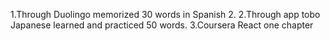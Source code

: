 1.Through Duolingo memorized 30 words in Spanish 2.
2.Through app tobo Japanese learned and practiced 50 words.
3.Coursera React one chapter
